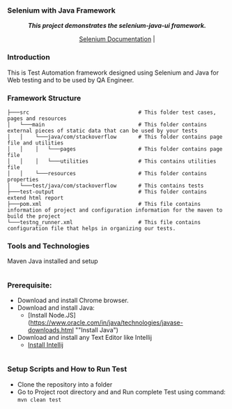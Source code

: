 ### Selenium with Java Framework

<p align="center">
   <i><strong>This project demonstrates the selenium-java-ui framework.
</strong></i>
<p>
<p align="center">
  <a href="https://www.selenium.dev/documentation/">Selenium Documentation</a> |
</p>

### Introduction 
This is Test Automation framework designed using Selenium and Java for Web testing and to be used by QA Engineer.

### Framework Structure
```
├───src                                   # This folder test cases, pages and resources
│   └───main                              # This folder contains external pieces of static data that can be used by your tests
│   │    └───java/com/stackoverflow       # This folder contains page file and utilities
│   │    │   └───pages                    # This folder contains page file 
│   │    │   └───utilities                # This contains utilities file 
│   │    └───resources                    # This folder contains properties
│   └───test/java/com/stackoverflow       # This contains tests
├───test-output                           # This folder contains extend html report
├───pom.xml                               # This file contains information of project and configuration information for the maven to build the project
└───testng_runner.xml                     # This file contains configuration file that helps in organizing our tests.
```
### Tools and Technologies
Maven 
Java installed and setup
```
```
### Prerequisite:
* Download and install Chrome browser.
* Download and install Java:
  * [Install Node.JS](https://www.oracle.com/in/java/technologies/javase-downloads.html  ""Install Java")
* Download and install any Text Editor like Intellij
  * [Install Intellij](https://www.jetbrains.com/idea/download/ "Install Intellij")
```
```
### Setup Scripts and How to Run Test
* Clone the repository into a folder 
* Go to Project root directory and and Run complete Test using command: `mvn clean test`
